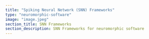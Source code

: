 ```yaml
---
title: "Spiking Neural Network (SNN) Frameworks"
type: "neuromorphic-software"
image: "image.jpeg"
section_title: SNN Frameworks
section_description: SNN Frameworks for neuromorphic software
---
```

